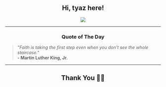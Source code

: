 <h2 align="center"> Hi, tyaz here!</h2>

<p align="center">
<a href="https://github.com/tyazx" alt="github streak"><img src="https://dvst-streak.herokuapp.com/?user=tyazx&theme=tokyonight&fire=DD472C"></a>
</p>

<hr>
<h3 align="center">Quote of The Day</h3>
<p align="center">
<blockquote>
<i>"Faith is taking the first step even when you don't see the whole staircase."</i>
<br>
<b>- Martin Luther King, Jr.</b>
</blockquote>
</p>


<hr>
<h2 align="center">Thank You 🙏🏼</h2>
